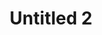 ---
layout: individual_work_layout
categories: visualArt
title: Untitled 2
year: "2019"
materials: Risograph prints in staple bound book
dimensions: 6" x 8.5"
images: https://cdn.sanity.io/images/0qqw8usd/production/9a43a4fc11c93748ff2dfa2947fc56a279eeaec9-1705x2236.jpg?w=1536&fit=max&auto=format
---